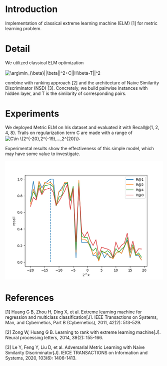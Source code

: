 # Introduction

Implementation of classical extreme learning machine (ELM) [1] for metric learning problem.

# Detail

We utilized classical ELM optimization

<img src="http://www.sciweavers.org/tex2img.php?eq=%5Carg%5Cmin_%7B%5Cbeta%7D%7C%7C%5Cbeta%7C%7C%5E2%2BC%7C%7CH%5Cbeta-T%7C%7C%5E2&bc=White&fc=Black&im=png&fs=12&ff=arev&edit=0" align="center" border="0" alt="\arg\min_{\beta}||\beta||^2+C||H\beta-T||^2" width="225" height="33" />

combine with ranking approach [2] and the architecture of Naive Similarity Discriminator (NSD) [3]. Concretely, we build pairwise instances with hidden layer, and T is the similarity of corresponding pairs.

# Experiments

We deployed Metric ELM on Iris dataset and evaluated it with Recall@{1, 2, 4, 8}. Trails on regularization term C are made with a range of <img src="https://bit.ly/391W10b" align="center" border="0" alt="C\in \{2^{-20},2^{-19},...,2^{20}\}" width="203" height="21" />.

Experimental results show the effectiveness of this simple model, which may have some value to investigate.

![](resources/comparison.png)

# References

[1] Huang G B, Zhou H, Ding X, et al. Extreme learning machine for regression and multiclass classification[J]. IEEE Transactions on Systems, Man, and Cybernetics, Part B (Cybernetics), 2011, 42(2): 513-529.

[2] Zong W, Huang G B. Learning to rank with extreme learning machine[J]. Neural processing letters, 2014, 39(2): 155-166.

[3] Le Y, Feng Y, Liu D, et al. Adversarial Metric Learning with Naive Similarity Discriminator[J]. IEICE TRANSACTIONS on Information and Systems, 2020, 103(6): 1406-1413.



